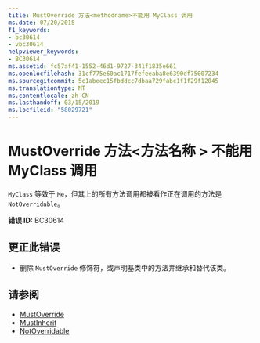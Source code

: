 ```yaml
---
title: MustOverride 方法<methodname>不能用 MyClass 调用
ms.date: 07/20/2015
f1_keywords:
- bc30614
- vbc30614
helpviewer_keywords:
- BC30614
ms.assetid: fc57af41-1552-46d1-9727-341f1835e661
ms.openlocfilehash: 31cf775e60ac1717fefeeaba8e6390df75007234
ms.sourcegitcommit: 5c1abeec15fbddcc7dbaa729fabc1f1f29f12045
ms.translationtype: MT
ms.contentlocale: zh-CN
ms.lasthandoff: 03/15/2019
ms.locfileid: "58029721"
---
```

# <a name="mustoverride-method-methodname-cannot-be-called-with-myclass"></a>MustOverride 方法\<方法名称 > 不能用 MyClass 调用
`MyClass` 等效于 `Me`，但其上的所有方法调用都被看作正在调用的方法是 `NotOverridable`。  
  
 **错误 ID:** BC30614  
  
## <a name="to-correct-this-error"></a>更正此错误  
  
-   删除 `MustOverride` 修饰符，或声明基类中的方法并继承和替代该类。  
  
## <a name="see-also"></a>请参阅

- [MustOverride](../../visual-basic/language-reference/modifiers/mustoverride.md)
- [MustInherit](../../visual-basic/language-reference/modifiers/mustinherit.md)
- [NotOverridable](../../visual-basic/language-reference/modifiers/notoverridable.md)
